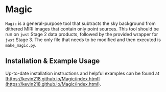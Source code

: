 # Magic

``Magic`` is a general-purpose tool that subtracts the sky background from dithered MIRI images that contain only point sources.
This tool should be run on ``jwst`` Stage 2 data products, followed by the provided wrapper for ``jwst`` Stage 3.
The only file that needs to be modified and then executed is ``make_magic.py``.


## Installation & Example Usage

Up-to-date installation instructions and helpful examples can be found at
[https://kevin218.github.io/Magic/index.html](https://kevin218.github.io/Magic/index.html).

